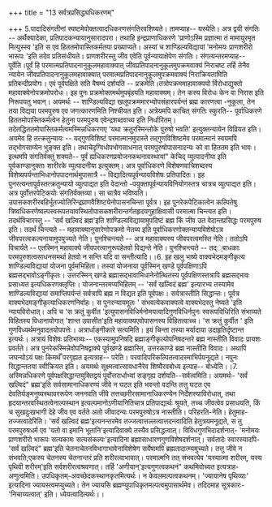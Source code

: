 +++
title = "13 सर्वत्रप्रसिद्ध्यधिकरणम्"

+++
5.पादादिसंगतीनां स्पष्टमेवोक्तत्वादधिकरणसंगतिरवशिष्यते। तामप्याह-- यस्येति। अत्र द्वयी संगतिः -- अर्थैक्यादेका, प्रतिपादकन्यायानुसारादपरा। तथाहि इन्द्रप्राणाधिकरणे 'प्राणोऽस्मि प्रज्ञात्मा तं मामायुरमृत मित्युस्स्व 'इति स एव हिततमोपास्तिकर्मतया प्रख्याप्यते। अस्यां च शाण्डिल्यविद्यायां 'मनोमयः प्राणशरीरो भारूपः 'इति तदेव प्रतिसंधीयते। प्राणशरीरस्तु जीव एवेति पूर्वन्यायाक्षेपेण संगतिः। संगत्यन्तरमप्याह-- पूर्वेति।पूर्वं हि परमात्मप्रतिपादनानुकूलमहावाक्यात् जीवप्रतिपादनानुकूलमुपक्रमवाक्यं निराचष्ट तर्हि तेनैव न्यायेन जीवप्रतिपादनानुकूलमहावाक्यात् परमात्मप्रतिपादनानुकूलमुपक्रमवाक्यं निराक्रियतामिति प्रतिबन्दीप्रयोगः। एवं पूर्वपक्षिते सति वैषम्यं दर्शयति -- प्रक्रमेति।तत्रोपक्रममाहावाक्ययो र्विरोधाद्युक्तो महावाक्येनोपक्रमोपरोधः। इह पुनः प्रक्रमोक्तमर्थमुपबृंहयति महावाक्यम्। तेन कस्य विरोधः केन वा निरास इति निरूपयतु भवान्। अयमर्थः -- शाण्डिल्यविद्या खलूपक्रममारभ्योपसंहारपर्यन्तं ब्रह्म कारणत्वा -नुकूला, तेन तया विद्यया परमपुरुष एव जगत्कारणमिति निश्चीयत इति। अत्रेयमपि काचित् संगतिः स्फुरति-- पूर्वाधिकरणे हिततमोपास्तिकर्मत्वेन हेतुना परमपुरुष एवेन्द्रशब्दवाच्य इति निर्धारितम्। तदेतद्धिततमोपास्तिकर्मत्वमस्मिन्नधिकरणए 'यथा क्रतुरस्मिन्लोके पुरुषो भवति' इत्युक्तन्यायेन विव्रियत इति। अयमेव हि तत्क्रतुन्यायः -- यद्गुणविशिष्टं परमात्मानमुपास्ते तद्गुणविशिष्टमेव परमात्मानं स्वयमपि तद्भोगसाम्येन भुङ्क्त इति। तथाचेदृग्विधोपभोगसाधनात् परमपुरुषोपासनादन्यः को वा हिततम इति भावः। इत्थमपि संगतिर्वक्तुं शक्यते-- पूर्वं ह्यधिकरणप्रयोजनकथनावस्थायां" केचिद् व्युत्पादनीया इति पूर्वकाण्डानुक्ताः शारीरके व्युत्पादनीया इत्युक्तम्। अत्र पूर्वाधिकरणे विशेषणवाचिशब्दस्य विशेष्यपर्यन्ताभिधानोपपादनार्थमुपासात्रै -- विद्यादित्यपूर्वन्यायविशेषः प्रतिपादितः। इह पुनरत्यन्तापूर्वस्तत्क्रतुन्यायो व्युत्पाद्यत इति वेदान्तो -पयुक्तापूर्वन्यायविनियोगस्तत्र चात्रच व्युत्पाद्यत इति। अत्र पूर्वोत्तरपेटिकयोः संगतिर्वक्तव्या। सा चात्रैव भविष्यति। उपासकशरीरबहिर्भूतज्योतिरिन्द्रप्राणवैशिष्ट्येनोपासनचिन्ता पूर्वत्र। इह पुनरेकपेटिकात्वेन कल्पितेषु त्रिष्वधिकरणेष्वल्पस्वरूपतयावस्थितोपासकशरीरान्तर्गतहृदयगुहाक्षिवासी परमात्मा चिन्त्यत इति। तदर्थविचारस्तु -- 'सर्वं खल्विदं ब्रह्म'इति शाण्डिल्यविद्यायामुपदिष्टं ब्रह्म किं जीव उत वेदान्तप्रसिद्धः परमपुरुष इति। तदर्थं चिन्त्यते -- महावाक्यानुसारेणोपक्रमो नेतव्य इति पूर्वाधिकरणोक्तन्यायविशेषोऽत्र जीवपरत्वकल्पनायामुपयुज्यते नेति। पुनश्चिन्त्यते -- अत्र महावाक्यस्य जीवपरत्वमस्ति नेति। ततोऽपि विचार्यते -- एतस्मिन् महावाक्ये जीवपरत्वानुरूपहेतवो विद्यन्ते नेति। पुनश्चिन्त्यते -- तद््बाधकाः परमपुरुशत्वसाधनसमर्था हेतवो न सन्ति यदि वा सन्तीत्यादि।।6. इह खलु भाष्ये वाक्यभेदमङ्गीकृत्य शाण्डिल्यविद्यायां योजना पूर्वमभिहिता। तस्यां योजनाया पूर्वस्मिन् खण्डे पूर्वपक्षिणाऽपि ब्रह्मसद्भावोऽङ्गीकृतः। उत्तरस्मिन् खण्डे ब्रह्मासद्भावाभिधानेनोत्थितस्य पूर्वपक्षिणस्तत्रापि ब्रह्मसद्भावः प्रसाध्यत इत्यधिकरणक्लृप्तिः। योजनान्तरमप्यभिहितम् -- 'सर्वं खल्विदं ब्रह्म' इत्यारभ्य तस्यामेव शाण्डिल्यविद्यायां समाप्तिपर्यन्तं सर्वत्रापि ब्रह्म न विद्यत इति पूर्वपक्षः। सर्वत्रास्तीति सिद्धान्तः। पूर्वत्र वाक्यभेदमङ्गीकृत्याधिकरणनिर्वाहः। स पुनरन्यायमूलः ' संभवत्येकवाक्यत्वे वाक्यभेदस्तु नेष्यते 'इति न्यायविरोधात्। अपि च 'स क्रतुं कुर्वीत 'इत्युपासनविधिर्मनोमयत्वादिगुणविधिर्नपुनः स्वरूपविधिरिति संभाव्यते विहितस्य विधानायोगात् 'शान्त उपासीत'इति महावाक्यएवोपासनस्य विहितत्वाच्च। 'स क्रतुं कुर्वीत ' इति गुणविध्यर्थमनुवादतयोपपत्तेः। अत्रार्धाङ्गीकारे सत्यमिति। इयं चिन्ता तस्या मर्यादाया उदाहृतिर्दृष्टान्त इत्यर्थः। अत्रायं विशेषः प्रतिभाव्यः-- एकस्यामुपनिषदि ब्रह्माङ्गीकृत्योपनिषदन्तरे ब्रह्म नास्तीति विवादः प्रायशः प्रवर्तते। अत्र पुनरेकस्मिन्नेवोपनिषद्वाक्ये पूर्वखण्डे ब्रह्मास्ति, उत्तरकाण्डे ब्रह्म नास्तीति विवादः। अथापि जघन्योऽयं पक्षः किमर्थँ परगृह्यत इत्यत्राह-- परेति। परवादिपरिकल्पितत्वादस्माभिर्पयनूद्यते। नपुनः सिद्धान्ततया स्वीक्रियत इति। अयमर्थः सूक्ष्मत्वात्सावधानैरेव शिष्यैरवबोध्य इत्याह-- बोध्येति।।7. अस्मिन्नधिकरणे पूर्वपक्षसिद्धान्तयुक्तिद्वयं पूर्वोत्तरार्धाभ्यां सङ्गृह्य दर्शयति--सर्वत्वमिति। अयमर्थः- 'सर्वं खल्विदं" ब्रह्म'इति सर्वसामानाधिकरण्यं जीवे न घटत इति भवन्तो वदन्ति तत्तु घटत एव देवतिर्यङ्मनुष्यस्थावररूपेण जननवति जीवे तत्तच्छरीरसामानाधिकरण्येन निर्देशस्याविरोधात्, तथा हृदयान्तरवस्थितत्वेनाल्पस्थान इत्यल्पमानोऽणीयानितिचात्र प्रतिपाद्यार्थः श्रूयते, तच्च जीवत्वेव प्रसाधयति, किं च सुखदुःखभागी देहे जीव एव वर्तते अतो जीवादन्यः परमपुरुषोऽत्र नास्तीति। परिहरति-नेति। हेतुमाह-तज्जत्वादेरिति। 'सर्वं खल्विदं ब्रह्म'इत्यनन्तरमेव तज्जत्वात्तल्लत्वात्तदन्त्वादिति हेतुत्रयमनूद्यते, स तु परमपुरुषधर्म एव 'यतो वा इमानि भूतानि'इत्यादिवाक्ये तस्यैव प्रसिद्धत्वात्। विविधगुणभिदादर्शनात्- 'मनोमयः प्राणशरीरो भारूपः सत्यकामः सत्यसंकल्पः'इत्यादिना ब्रह्मासाधारणगुणविशेषदर्शनात्। सर्वतादेः स्वारस्यादपि- 'सर्वं खल्विदं" ब्रह्म'इति चेतनाचेतनविभागाभावेनाविशेषेण सर्वेषामपि ब्रह्मतादात्म्यमुच्यते। तत्तु जीवे न संभवति;एकस्य चेतनस्य चेतनान्तरं प्रति शरीरत्वाभावात्। परमात्मनि तत् संभवत्येव 'यस्यात्मा शरीरम्, यस्य पृथिवी शरीरम्'इति सर्वशरीरत्वश्रवणात्। तर्हि 'अणीयान्'इत्यगुणत्वकथनं" कथमिवोच्यत इत्यत्राह-अणुत्वमिति। उपधिकृतम्-अवच्छेदकस्थानकृतमित्यर्थः। न केवलमल्पत्वकथनम्। 'ज्यायानेष पृथिव्याः' इत्यादिना ज्यायस्त्वमप्युच्यते। तेन ज्यायसि ब्रह्मण्युपाधिकृतमल्पत्वमुपासार्थमेव। तदिदमाह सूत्रकारः- 'निचाय्यत्वात्' इति। ध्येयत्वादित्यर्थः।।